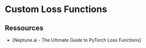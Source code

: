 # Custom Loss Functions

## Ressources

- [Neptune.ai - The Ultimate Guide to PyTorch Loss Functions]

